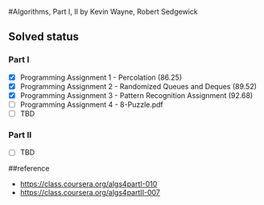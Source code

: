 #Algorithms, Part I, II
by Kevin Wayne, Robert Sedgewick

## Solved status
### Part I
- [x] Programming Assignment 1 - Percolation (86.25)
- [x] Programming Assignment 2 - Randomized Queues and Deques (89.52)
- [x] Programming Assignment 3 - Pattern Recognition Assignment (92.68)
- [ ] Programming Assignment 4 - 8-Puzzle.pdf
- [ ] TBD

### Part II
- [ ] TBD

##reference
- https://class.coursera.org/algs4partI-010
- https://class.coursera.org/algs4partII-007
